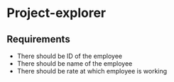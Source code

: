 # Project-explorer
## Requirements
- There should be ID of the employee
- There should be name of the employee
- There should be rate at which employee is working
